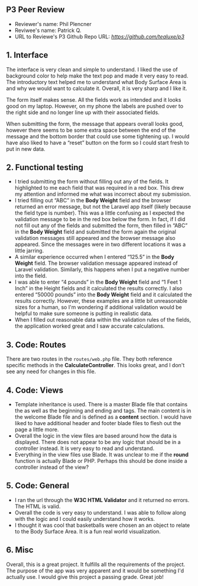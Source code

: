## P3 Peer Review

+ Reviewer's name: Phil Plencner 
+ Reviwee's name: Patrick Q.
+ URL to Reviewe's P3 Github Repo URL: *<https://github.com/tealuxe/p3>*

## 1. Interface
The interface is very clean and simple to understand. I liked the use of background color to help make the text pop and made it very easy to read. The introductory text helped me to understand what Body Surface Area is and why we would want to calculate it. Overall, it is very sharp and I like it.

The form itself makes sense. All the fields work as intended and it looks good on my laptop.  However, on my phone the labels are pushed over to the right side and no longer line up with their associated fields.

When submitting the form, the message that appears overall looks good, however there seems to be some extra space between the end of the message and the bottom border that could use some tightening up. I would have also liked to have a &ldquo;reset&rdquo; button on the form so I could start fresh to put in new data.

## 2. Functional testing
+ I tried submitting the form without filling out any of the fields. It highlighted to me each field that was required in a red box. This drew my attention and informed me what was incorrect about my submission.
+ I tried filling out &ldquo;ABC&rdquo; in the **Body Weight** field and the browser returned an error message, but not the Laravel app itself (likely because the field type is number). This was a little confusing as I expected the validation message to be in the red box below the form. In fact, if I did not fill out any of the fields and submitted the form, then filled in &ldquo;ABC&rdquo; in the **Body Weight** field and submitted the form again the original validation messages still appeared and the browser message also appeared. Since the messages were in two different locations it was a little jarring.
+ A similar experience occurred when I entered &ldquo;125.5&rdquo; in the **Body Weight** field. The browser validation message appeared instead of Laravel validation. Similarly, this happens when I put a negative number into the field.
+ I was able to enter &ldquo;4 pounds&rdquo; in the **Body Weight** field and &ldquo;1 Feet 1 Inch&rdquo; in the Height fields and it calculated the results correctly. I also entered &ldquo;50000 pounds&rdquo; into the **Body Weight** field and it calculated the results correctly.  However, these examples are a little bit unreasonable sizes for a human, so I'm wondering if additional validation would be helpful to make sure someone is putting in realistic data. 
+ When I filled out reasonable data within the validation rules of the fields, the application worked great and I saw accurate calculations.

## 3. Code: Routes
There are two routes in the `routes/web.php` file. They both reference specific methods in the __CalculateController__. This looks great, and I don't see any need for changes in this file.

## 4. Code: Views
+ Template inheritance is used. There is a master Blade file that contains the __<head>__ as well as the beginning and ending __<body>__ and __<html>__ tags. The main content is in the welcome Blade file and is defined as a __content__ section. I would have liked to have additional header and footer blade files to flesh out the page a little more.
+ Overall the logic in the view files are based around how the data is displayed. There does not appear to be any logic that should be in a controller instead. It is very easy to read and understand.
+ Everything in the view files use Blade. It was unclear to me if the **round** function is actually Blade or PHP. Perhaps this should be done inside a controller instead of the view?

## 5. Code: General
+ I ran the url through the __W3C HTML Validator__ and it returned no errors. The HTML is valid.
+ Overall the code is very easy to understand. I was able to follow along with the logic and I could easily understand how it works.
+ I thought it was cool that basketballs were chosen an an object to relate to the Body Surface Area. It is a fun real world visualization.

## 6. Misc
Overall, this is a great project. It fulfills all the requirements of the project. The purpose of the app was very apparent and it would be something I'd actually use. I would give this project a passing grade. Great job!